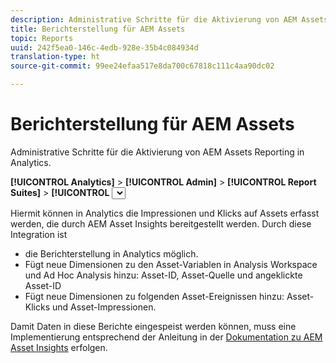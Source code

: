 ```yaml
---
description: Administrative Schritte für die Aktivierung von AEM Assets Reporting in Analytics.
title: Berichterstellung für AEM Assets
topic: Reports
uuid: 242f5ea0-146c-4edb-928e-35b4c084934d
translation-type: ht
source-git-commit: 99ee24efaa517e8da700c67818c111c4aa90dc02

---
```



# Berichterstellung für AEM Assets

Administrative Schritte für die Aktivierung von AEM Assets Reporting in Analytics.

**[!UICONTROL Analytics]** > **[!UICONTROL Admin]** > **[!UICONTROL Report Suites]** > **[!UICONTROL <select report suite>]** > **[!UICONTROL Einstellungen bearbeiten]** > **[!UICONTROL AEM]** > **[!UICONTROL AEM Assets Reporting]**

Hiermit können in Analytics die Impressionen und Klicks auf Assets erfasst werden, die durch AEM Asset Insights bereitgestellt werden. Durch diese Integration ist

* die Berichterstellung in Analytics möglich.
* Fügt neue Dimensionen zu den Asset-Variablen in Analysis Workspace und Ad Hoc Analysis hinzu: Asset-ID, Asset-Quelle und angeklickte Asset-ID
* Fügt neue Dimensionen zu folgenden Asset-Ereignissen hinzu: Asset-Klicks und Asset-Impressionen.

Damit Daten in diese Berichte eingespeist werden können, muss eine Implementierung entsprechend der Anleitung in der [Dokumentation zu AEM Asset Insights](https://helpx.adobe.com/de/experience-manager/6-2/assets/using/touch-ui-asset-insights.html) erfolgen.
